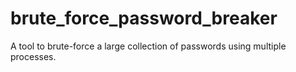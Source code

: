 # brute_force_password_breaker
A tool to brute-force a large collection of passwords using multiple processes.
